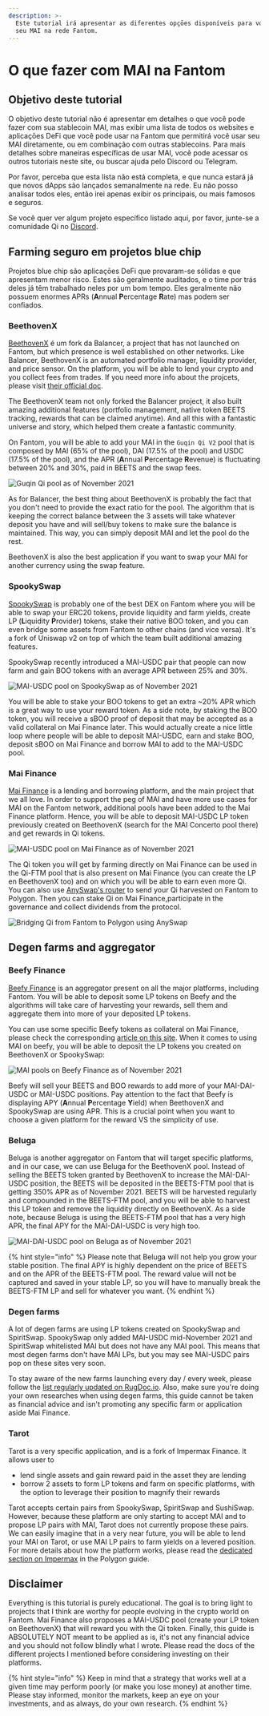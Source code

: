 ```yaml
---
description: >-
  Este tutorial irá apresentar as diferentes opçōes disponíveis para você usar o
  seu MAI na rede Fantom.
---
```


# O que fazer com MAI na Fantom

## Objetivo deste tutorial

O objetivo deste tutorial não é apresentar em detalhes o que você pode fazer com sua stablecoin MAI, mas exibir uma lista de todos os websites e aplicaçōes DeFi que você pode usar na Fantom que permitirá você usar seu MAI diretamente, ou em combinação com outras stablecoins. Para mais detalhes sobre maneiras específicas de usar MAI, você pode acessar os outros tutoriais neste site, ou buscar ajuda pelo Discord ou Telegram.

Por favor, perceba que esta lista não está completa, e que nunca estará já que novos dApps são lançados semanalmente na rede. Eu não posso analisar todos eles, então irei apenas exibir os principais, ou mais famosos e seguros.

Se você quer ver algum projeto específico listado aqui, por favor, junte-se a comunidade Qi no [Discord](https://discord.gg/mQq55j65xJ).

## Farming seguro em projetos blue chip

Projetos blue chip são aplicaçōes DeFi que provaram-se sólidas e que apresentam menor risco. Estes são geralmente auditados, e o time por trás deles já têm trabalhado neles por um bom tempo. Eles geralmente não possuem enormes APRs (**A**nnual **P**ercentage **R**ate) mas podem ser confiados.

### BeethovenX

[BeethovenX](https://app.beets.fi/#/) é um fork da Balancer, a project that has not launched on Fantom, but which presence is well established on other networks. Like Balancer, BeethovenX is an automated portfolio manager, liquidity provider, and price sensor. On the platform, you will be able to lend your crypto and you collect fees from trades. If you need more info about the projcets, please visit [their official doc](https://docs.beethovenx.io).

The BeethovenX team not only forked the Balancer project, it also built amazing additional features (portfolio management, native token BEETS tracking, rewards that can be claimed anytime). And all this with a fantastic universe and story, which helped them create a fantastic community.

On Fantom, you will be able to add your MAI in the `Guqin Qi V2` pool that is composed by MAI (65% of the pool), DAI (17.5% of the pool) and USDC (17.5% of the pool), and the APR (**A**nnual **P**ercentage **R**evenue) is fluctuating between 20% and 30%, paid in BEETS and the swap fees.

![Guqin Qi pool as of November 2021](../../.gitbook/assets/MAI-on-FTM.png)

As for Balancer, the best thing about BeethovenX is probably the fact that you don't need to provide the exact ratio for the pool. The algorithm that is keeping the correct balance between the 3 assets will take whatever deposit you have and will sell/buy tokens to make sure the balance is maintained. This way, you can simply deposit MAI and let the pool do the rest.

BeethovenX is also the best application if you want to swap your MAI for another currency using the swap feature.

### SpookySwap

[SpookySwap](https://spookyswap.finance) is probably one of the best DEX on Fantom where you will be able to swap your ERC20 tokens, provide liquidity and farm yields, create LP (**L**iquidity **P**rovider) tokens, stake their native BOO token, and you can even bridge some assets from Fantom to other chains (and vice versa). It's a fork of Uniswap v2 on top of which the team built additional amazing features.

SpookySwap recently introduced a MAI-USDC pair that people can now farm and gain BOO tokens with an average APR between 25% and 30%.

![MAI-USDC pool on SpookySwap as of November 2021](../../.gitbook/assets/MAI-on-FTM-SpookySwap.png)

You will be able to stake your BOO tokens to get an extra \~20% APR which is a great way to use your reward token. As a side note, by staking the BOO token, you will receive a sBOO proof of deposit that may be accepted as a valid collateral on Mai Finance later. This would actually create a nice little loop where people will be able to deposit MAI-USDC, earn and stake BOO, deposit sBOO on Mai Finance and borrow MAI to add to the MAI-USDC pool.

### Mai Finance

[Mai Finance](https://app.mai.finance/farm) is a lending and borrowing platform, and the main project that we all love. In order to support the peg of MAI and have more use cases for MAI on the Fantom network, additional pools have been added to the Mai Finance platform. Hence, you will be able to deposit MAI-USDC LP token previously created on BeethovenX (search for the MAI Concerto pool there) and get rewards in Qi tokens.

![MAI-USDC pool on Mai Finance as of November 2021](../../.gitbook/assets/MAI-on-FTM-Mai-Finance.png)

The Qi token you will get by farming directly on Mai Finance can be used in the Qi-FTM pool that is also present on Mai Finance (you can create the LP en BeethovenX too) and on which you will be able to earn even more Qi. You can also use [AnySwap's router](https://anyswap.exchange/#/router) to send your Qi harvested on Fantom to Polygon. Then you can stake Qi on Mai Finance,participate in the governance and collect dividends from the protocol.

![Bridging Qi from Fantom to Polygon using AnySwap](../../.gitbook/assets/MAI-on-FTM-Qi-Bridge.png)

## Degen farms and aggregator

### Beefy Finance

[Beefy Finance](https://app.beefy.finance/#/fantom) is an aggregator present on all the major platforms, including Fantom. You will be able to deposit some LP tokens on Beefy and the algorithms will take care of harvesting your rewards, sell them and aggregate them into more of your deposited LP tokens.

You can use some specific Beefy tokens as collateral on Mai Finance, please check the corresponding [article on this site](leverage-your-crypto-on-fantom.md#Leverage-your-mooScreamTokens-on-Mai-Finance). When it comes to using MAI on beefy, you will be able to deposit the LP tokens you created on BeethovenX or SpookySwap:

![MAI pools on Beefy Finance as of November 2021](../../.gitbook/assets/MAI-on-FTM-Beefy.png)

Beefy will sell your BEETS and BOO rewards to add more of your MAI-DAI-USDC or MAI-USDC positions. Pay attention to the fact that Beefy is displaying APY (**A**nnual **P**ercentage **Y**ield) when BeethovenX and SpookySwap are using APR. This is a crucial point when you want to choose a given platform for the reward VS the simplicity of use.

### Beluga

Beluga is another aggregator on Fantom that will target specific platforms, and in our case, we can use Beluga for the BeethovenX pool. Instead of selling the BEETS token granted by BeethovenX to increase the MAI-DAI-USDC position, the BEETS will be deposited in the BEETS-FTM pool that is getting 350% APR as of November 2021. BEETS will be harvested regularly and compounded in the BEETS-FTM pool, and you will be able to harvest this LP token and remove the liquidity directly on BeethovenX. As a side note, because Beluga is using the BEETS-FTM pool that has a very high APR, the final APY for the MAI-DAI-USDC is very high too.

![MAI-DAI-USDC pool on Beluga as of November 2021](../../.gitbook/assets/MAI-on-FTM-Beluga.png)

{% hint style="info" %}
Please note that Beluga will not help you grow your stable position. The final APY is highly dependent on the price of BEETS and on the APR of the BEETS-FTM pool. The reward value will not be captured and saved in your stable LP, so you will have to manually break the BEETS-FTM LP and sell for whatever you want.
{% endhint %}

### Degen farms

A lot of degen farms are using LP tokens created on SpookySwap and SpiritSwap. SpookySwap only added MAI-USDC mid-November 2021 and SpiritSwap whitelisted MAI but does not have any MAI pool. This means that most degen farms don't have MAI LPs, but you may see MAI-USDC pairs pop on these sites very soon.

To stay aware of the new farms launching every day / every week, please follow the [list regularly updated on RugDoc.io](https://rugdoc.io/chain/fantom/). Also, make sure you're doing your own researches when using degen farms, this guide cannot be taken as financial advice and isn't promoting any specific farm or application aside Mai Finance.

### Tarot

Tarot is a very specific application, and is a fork of Impermax Finance. It allows user to

* lend single assets and gain reward paid in the asset they are lending
* borrow 2 assets to form LP tokens and farm on specific platforms, with the option to leverage their position to magnify their rewards

Tarot accepts certain pairs from SpookySwap, SpiritSwap and SushiSwap. However, because these platform are only starting to accept MAI and to propose LP pairs with MAI, Tarot does not currently propose these pairs. We can easily imagine that in a very near future, you will be able to lend your MAI on Tarot, or use MAI LP pairs to farm yields on a levered position. For more details about how the platform works, please read the [dedicated section on Impermax](../../polygon-tutorials/what-to-do-with-mai-on-polygon.md#Impermax) in the Polygon guide.

## Disclaimer

Everything is this tutorial is purely educational. The goal is to bring light to projects that I think are worthy for people evolving in the crypto world on Fantom. Mai Finance also proposes a MAI-USDC pool (create your LP token on BeethovenX) that will reward you with the Qi token. Finally, this guide is ABSOLUTELY NOT meant to be applied as is, it's not any financial advice and you should not follow blindly what I wrote. Please read the docs of the different projects I mentioned before considering investing on their platforms.

{% hint style="info" %}
Keep in mind that a strategy that works well at a given time may perform poorly (or make you lose money) at another time. Please stay informed, monitor the markets, keep an eye on your investments, and as always, do your own research.
{% endhint %}
